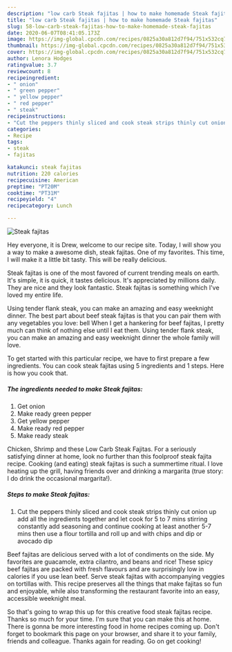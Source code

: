 ```yaml
---
description: "low carb Steak fajitas | how to make homemade Steak fajitas"
title: "low carb Steak fajitas | how to make homemade Steak fajitas"
slug: 58-low-carb-steak-fajitas-how-to-make-homemade-steak-fajitas
date: 2020-06-07T08:41:05.173Z
image: https://img-global.cpcdn.com/recipes/0825a30a812d7f94/751x532cq70/steak-fajitas-recipe-main-photo.jpg
thumbnail: https://img-global.cpcdn.com/recipes/0825a30a812d7f94/751x532cq70/steak-fajitas-recipe-main-photo.jpg
cover: https://img-global.cpcdn.com/recipes/0825a30a812d7f94/751x532cq70/steak-fajitas-recipe-main-photo.jpg
author: Lenora Hodges
ratingvalue: 3.7
reviewcount: 8
recipeingredient:
- " onion"
- " green pepper"
- " yellow pepper"
- " red pepper"
- " steak"
recipeinstructions:
- "Cut the peppers thinly sliced and cook steak strips thinly cut onion up add all the ingredients together and let cook for 5 to 7 mins stirring constantly add seasoning and continue cooking at least another 5-7 mins then use a flour tortilla and roll up and with chips and dip or avocado dip"
categories:
- Recipe
tags:
- steak
- fajitas

katakunci: steak fajitas 
nutrition: 220 calories
recipecuisine: American
preptime: "PT20M"
cooktime: "PT31M"
recipeyield: "4"
recipecategory: Lunch

---
```



![Steak fajitas](https://img-global.cpcdn.com/recipes/0825a30a812d7f94/751x532cq70/steak-fajitas-recipe-main-photo.jpg)

Hey everyone, it is Drew, welcome to our recipe site. Today, I will show you a way to make a awesome dish, steak fajitas. One of my favorites. This time, I will make it a little bit tasty. This will be really delicious.

Steak fajitas is one of the most favored of current trending meals on earth. It's simple, it is quick, it tastes delicious. It's appreciated by millions daily. They are nice and they look fantastic. Steak fajitas is something which I've loved my entire life.

Using tender flank steak, you can make an amazing and easy weeknight dinner. The best part about beef steak fajitas is that you can pair them with any vegetables you love: bell When I get a hankering for beef fajitas, I pretty much can think of nothing else until I eat them. Using tender flank steak, you can make an amazing and easy weeknight dinner the whole family will love.


To get started with this particular recipe, we have to first prepare a few ingredients. You can cook steak fajitas using 5 ingredients and 1 steps. Here is how you cook that.

<!--inarticleads1-->

##### The ingredients needed to make Steak fajitas:

1. Get  onion
1. Make ready  green pepper
1. Get  yellow pepper
1. Make ready  red pepper
1. Make ready  steak


Chicken, Shrimp and these Low Carb Steak Fajitas. For a seriously satisfying dinner at home, look no further than this foolproof steak fajita recipe. Cooking (and eating) steak fajitas is such a summertime ritual. I love heating up the grill, having friends over and drinking a margarita (true story: I do drink the occasional margarita!). 

<!--inarticleads2-->

##### Steps to make Steak fajitas:

1. Cut the peppers thinly sliced and cook steak strips thinly cut onion up add all the ingredients together and let cook for 5 to 7 mins stirring constantly add seasoning and continue cooking at least another 5-7 mins then use a flour tortilla and roll up and with chips and dip or avocado dip


Beef fajitas are delicious served with a lot of condiments on the side. My favorites are guacamole, extra cilantro, and beans and rice! These spicy beef fajitas are packed with fresh flavours and are surprisingly low in calories if you use lean beef. Serve steak fajitas with accompanying veggies on tortillas with. This recipe preserves all the things that make fajitas so fun and enjoyable, while also transforming the restaurant favorite into an easy, accessible weeknight meal. 

So that's going to wrap this up for this creative food steak fajitas recipe. Thanks so much for your time. I'm sure that you can make this at home. There is gonna be more interesting food in home recipes coming up. Don't forget to bookmark this page on your browser, and share it to your family, friends and colleague. Thanks again for reading. Go on get cooking!
